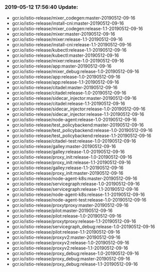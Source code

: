 ### 2019-05-12 17:56:40 Update:

- gcr.io/istio-release/mixer_codegen:master-20190512-09-16
- gcr.io/istio-release/install-cni:master-20190512-09-16
- gcr.io/istio-release/mixer_codegen:release-1.1-20190512-09-16
- gcr.io/istio-release/mixer:master-20190512-09-16
- gcr.io/istio-release/mixer:release-1.1-20190512-09-16
- gcr.io/istio-release/install-cni:release-1.1-20190512-09-16
- gcr.io/istio-release/kubectl:release-1.1-20190512-09-16
- gcr.io/istio-release/kubectl:master-20190512-09-16
- gcr.io/istio-release/mixer:release-1.0-20190512-09-16
- gcr.io/istio-release/app:master-20190512-09-16
- gcr.io/istio-release/mixer_debug:release-1.0-20190512-09-16
- gcr.io/istio-release/app:release-1.0-20190512-09-16
- gcr.io/istio-release/app:release-1.1-20190512-09-16
- gcr.io/istio-release/citadel:master-20190512-09-16
- gcr.io/istio-release/citadel:release-1.0-20190512-09-16
- gcr.io/istio-release/sidecar_injector:master-20190512-09-16
- gcr.io/istio-release/citadel:release-1.1-20190512-09-16
- gcr.io/istio-release/sidecar_injector:release-1.0-20190512-09-16
- gcr.io/istio-release/sidecar_injector:release-1.1-20190512-09-16
- gcr.io/istio-release/node-agent:release-1.0-20190512-09-16
- gcr.io/istio-release/test_policybackend:master-20190512-09-16
- gcr.io/istio-release/test_policybackend:release-1.0-20190512-09-16
- gcr.io/istio-release/test_policybackend:release-1.1-20190512-09-16
- gcr.io/istio-release/citadel-test:release-1.0-20190512-09-16
- gcr.io/istio-release/galley:master-20190512-09-16
- gcr.io/istio-release/galley:release-1.0-20190512-09-16
- gcr.io/istio-release/proxy_init:release-1.0-20190512-09-16
- gcr.io/istio-release/proxy_init:release-1.1-20190512-09-16
- gcr.io/istio-release/galley:release-1.1-20190512-09-16
- gcr.io/istio-release/proxy_init:master-20190512-09-16
- gcr.io/istio-release/node-agent-k8s:master-20190512-09-16
- gcr.io/istio-release/servicegraph:release-1.0-20190512-09-16
- gcr.io/istio-release/servicegraph:release-1.1-20190512-09-16
- gcr.io/istio-release/node-agent-k8s:release-1.1-20190512-09-16
- gcr.io/istio-release/node-agent-test:release-1.0-20190512-09-16
- gcr.io/istio-release/proxytproxy:master-20190512-09-16
- gcr.io/istio-release/pilot:master-20190512-09-16
- gcr.io/istio-release/pilot:release-1.0-20190512-09-16
- gcr.io/istio-release/proxytproxy:release-1.1-20190512-09-16
- gcr.io/istio-release/servicegraph_debug:release-1.0-20190512-09-16
- gcr.io/istio-release/pilot:release-1.1-20190512-09-16
- gcr.io/istio-release/proxyv2:master-20190512-09-16
- gcr.io/istio-release/proxyv2:release-1.0-20190512-09-16
- gcr.io/istio-release/proxyv2:release-1.1-20190512-09-16
- gcr.io/istio-release/proxy_debug:release-1.0-20190512-09-16
- gcr.io/istio-release/proxy_debug:master-20190512-09-16
- gcr.io/istio-release/proxy_debug:release-1.1-20190512-09-16
